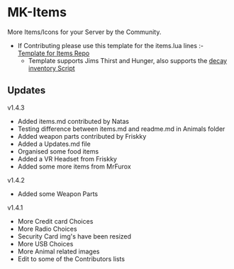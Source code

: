 # MK-Items
More Items/Icons for your Server by the Community.

- If Contributing please use this template for the items.lua lines :- [Template for Items Repo](https://codepen.io/lilphantom25/pen/RwQEvWL?editors=1000)
    + Template supports Jims Thirst and Hunger, also supports the [decay inventory Script](https://github.com/tnj-development/inventory)

## Updates ##

v1.4.3
 - Added items.md contributed by Natas
 - Testing difference between items.md and readme.md in Animals folder
 - Added weapon parts contributed by Friskky
 - Added a Updates.md file
 - Organised some food items
 - Added a VR Headset from Friskky
 - Added some more items from MrFurox

v1.4.2
 - Added some Weapon Parts

v1.4.1
 - More Credit card Choices
 - More Radio Choices
 - Security Card img's have been resized
 - More USB Choices
 - More Animal related images
 - Edit to some of the Contributors lists